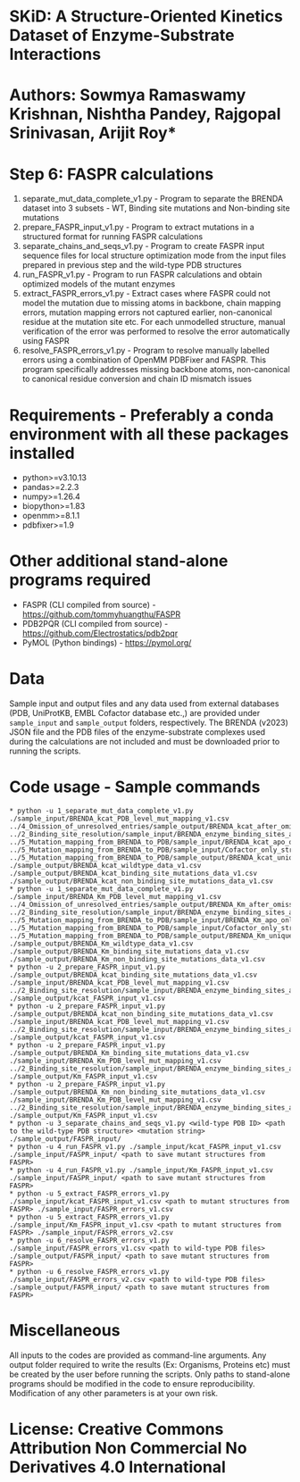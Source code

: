 # SKiD: A Structure-Oriented Kinetics Dataset of Enzyme-Substrate Interactions
# Authors: Sowmya Ramaswamy Krishnan, Nishtha Pandey, Rajgopal Srinivasan, Arijit Roy*

# Step 6: FASPR calculations
1. separate_mut_data_complete_v1.py - Program to separate the BRENDA dataset into 3 subsets - WT, Binding site mutations and Non-binding site mutations
2. prepare_FASPR_input_v1.py - Program to extract mutations in a structured format for running FASPR calculations
3. separate_chains_and_seqs_v1.py - Program to create FASPR input sequence files for local structure optimization mode from the input files prepared in previous step and the wild-type PDB structures
4. run_FASPR_v1.py - Program to run FASPR calculations and obtain optimized models of the mutant enzymes
5. extract_FASPR_errors_v1.py - Extract cases where FASPR could not model the mutation due to missing atoms in backbone, chain mapping errors, mutation mapping errors not captured earlier, non-canonical residue at the mutation site etc. For each unmodelled structure, manual verification of the error was performed to resolve the error automatically using FASPR
6. resolve_FASPR_errors_v1.py - Program to resolve manually labelled errors using a combination of OpenMM PDBFixer and FASPR. This program specifically addresses missing backbone atoms, non-canonical to canonical residue conversion and chain ID mismatch issues

# Requirements - Preferably a conda environment with all these packages installed
* python>=v3.10.13
* pandas>=2.2.3
* numpy>=1.26.4
* biopython>=1.83
* openmm>=8.1.1
* pdbfixer>=1.9

# Other additional stand-alone programs required
* FASPR (CLI compiled from source) - https://github.com/tommyhuangthu/FASPR
* PDB2PQR (CLI compiled from source) - https://github.com/Electrostatics/pdb2pqr
* PyMOL (Python bindings) - https://pymol.org/

# Data
Sample input and output files and any data used from external databases (PDB, UniProtKB, EMBL Cofactor database etc.,) are provided under `sample_input` and `sample_output` folders, respectively. The BRENDA (v2023) JSON file and the PDB files of the enzyme-substrate complexes used during the calculations are not included and must be downloaded prior to running the scripts.

# Code usage - Sample commands
```
* python -u 1_separate_mut_data_complete_v1.py ./sample_input/BRENDA_kcat_PDB_level_mut_mapping_v1.csv ../4_Omission_of_unresolved_entries/sample_output/BRENDA_kcat_after_omissions_final_v1.csv ../2_Binding_site_resolution/sample_input/BRENDA_enzyme_binding_sites_all_v1.csv ../5_Mutation_mapping_from_BRENDA_to_PDB/sample_input/BRENDA_kcat_apo_only_v1.csv ../5_Mutation_mapping_from_BRENDA_to_PDB/sample_input/Cofactor_only_structures_v1.csv ../5_Mutation_mapping_from_BRENDA_to_PDB/sample_output/BRENDA_kcat_unique_enzymes_wt_resolved_v1.csv ./sample_output/BRENDA_kcat_wildtype_data_v1.csv ./sample_output/BRENDA_kcat_binding_site_mutations_data_v1.csv ./sample_output/BRENDA_kcat_non_binding_site_mutations_data_v1.csv
* python -u 1_separate_mut_data_complete_v1.py ./sample_input/BRENDA_Km_PDB_level_mut_mapping_v1.csv ../4_Omission_of_unresolved_entries/sample_output/BRENDA_Km_after_omissions_final_v1.csv ../2_Binding_site_resolution/sample_input/BRENDA_enzyme_binding_sites_all_v1.csv ../5_Mutation_mapping_from_BRENDA_to_PDB/sample_input/BRENDA_Km_apo_only_v1.csv ../5_Mutation_mapping_from_BRENDA_to_PDB/sample_input/Cofactor_only_structures_v1.csv ../5_Mutation_mapping_from_BRENDA_to_PDB/sample_output/BRENDA_Km_unique_enzymes_wt_resolved_v1.csv ./sample_output/BRENDA_Km_wildtype_data_v1.csv ./sample_output/BRENDA_Km_binding_site_mutations_data_v1.csv ./sample_output/BRENDA_Km_non_binding_site_mutations_data_v1.csv
* python -u 2_prepare_FASPR_input_v1.py ./sample_output/BRENDA_kcat_binding_site_mutations_data_v1.csv ./sample_input/BRENDA_kcat_PDB_level_mut_mapping_v1.csv ../2_Binding_site_resolution/sample_input/BRENDA_enzyme_binding_sites_all_v1.csv ./sample_output/kcat_FASPR_input_v1.csv 
* python -u 2_prepare_FASPR_input_v1.py ./sample_output/BRENDA_kcat_non_binding_site_mutations_data_v1.csv ./sample_input/BRENDA_kcat_PDB_level_mut_mapping_v1.csv ../2_Binding_site_resolution/sample_input/BRENDA_enzyme_binding_sites_all_v1.csv ./sample_output/kcat_FASPR_input_v1.csv
* python -u 2_prepare_FASPR_input_v1.py ./sample_output/BRENDA_Km_binding_site_mutations_data_v1.csv ./sample_input/BRENDA_Km_PDB_level_mut_mapping_v1.csv ../2_Binding_site_resolution/sample_input/BRENDA_enzyme_binding_sites_all_v1.csv ./sample_output/Km_FASPR_input_v1.csv
* python -u 2_prepare_FASPR_input_v1.py ./sample_output/BRENDA_Km_non_binding_site_mutations_data_v1.csv ./sample_input/BRENDA_Km_PDB_level_mut_mapping_v1.csv ../2_Binding_site_resolution/sample_input/BRENDA_enzyme_binding_sites_all_v1.csv ./sample_output/Km_FASPR_input_v1.csv
* python -u 3_separate_chains_and_seqs_v1.py <wild-type PDB ID> <path to the wild-type PDB structure> <mutation string> ./sample_output/FASPR_input/
* python -u 4_run_FASPR_v1.py ./sample_input/kcat_FASPR_input_v1.csv ./sample_input/FASPR_input/ <path to save mutant structures from FASPR>
* python -u 4_run_FASPR_v1.py ./sample_input/Km_FASPR_input_v1.csv ./sample_input/FASPR_input/ <path to save mutant structures from FASPR>
* python -u 5_extract_FASPR_errors_v1.py ./sample_input/kcat_FASPR_input_v1.csv <path to mutant structures from FASPR> ./sample_input/FASPR_errors_v1.csv
* python -u 5_extract_FASPR_errors_v1.py ./sample_input/Km_FASPR_input_v1.csv <path to mutant structures from FASPR> ./sample_input/FASPR_errors_v2.csv
* python -u 6_resolve_FASPR_errors_v1.py ./sample_input/FASPR_errors_v1.csv <path to wild-type PDB files> ./sample_output/FASPR_input/ <path to save mutant structures from FASPR>
* python -u 6_resolve_FASPR_errors_v1.py ./sample_input/FASPR_errors_v2.csv <path to wild-type PDB files> ./sample_output/FASPR_input/ <path to save mutant structures from FASPR>
```

# Miscellaneous
All inputs to the codes are provided as command-line arguments. Any output folder required to write the results (Ex: Organisms, Proteins etc) must be created by the user before running the scripts. Only paths to stand-alone programs should be modified in the code to ensure reproducibility. Modification of any other parameters is at your own risk.

# License: Creative Commons Attribution Non Commercial No Derivatives 4.0 International











